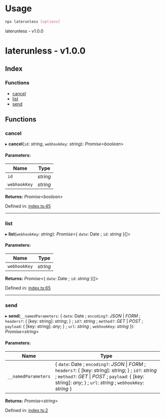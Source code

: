 
<a name="readmemd"></a>



<a name="__climd"></a>

# Usage
```bash
npx laterunless [options]
```

<a name="_librarymd"></a>

laterunless - v1.0.0

# laterunless - v1.0.0

## Index

### Functions

* [cancel](#cancel)
* [list](#list)
* [send](#send)

## Functions

### cancel

▸ **cancel**(`id`: *string*, `webhookKey`: *string*): *Promise*<*boolean*\>

#### Parameters:

Name | Type |
------ | ------ |
`id` | *string* |
`webhookKey` | *string* |

**Returns:** *Promise*<*boolean*\>

Defined in: [index.ts:45](https://github.com/rhdeck/node-laterunless/blob/0741b68/src/index.ts#L45)

___

### list

▸ **list**(`webhookKey`: *string*): *Promise*<{ `date`: Date ; `id`: *string*  }[]\>

#### Parameters:

Name | Type |
------ | ------ |
`webhookKey` | *string* |

**Returns:** *Promise*<{ `date`: Date ; `id`: *string*  }[]\>

Defined in: [index.ts:65](https://github.com/rhdeck/node-laterunless/blob/0741b68/src/index.ts#L65)

___

### send

▸ **send**(`__namedParameters`: { `date`: Date ; `encoding?`: *JSON* \| *FORM* ; `headers?`: { [key: string]: *string*;  } ; `id?`: *string* ; `method?`: *GET* \| *POST* ; `payload`: { [key: string]: *any*;  } ; `url`: *string* ; `webhookKey`: *string*  }): *Promise*<*string*\>

#### Parameters:

Name | Type |
------ | ------ |
`__namedParameters` | { `date`: Date ; `encoding?`: *JSON* \| *FORM* ; `headers?`: { [key: string]: *string*;  } ; `id?`: *string* ; `method?`: *GET* \| *POST* ; `payload`: { [key: string]: *any*;  } ; `url`: *string* ; `webhookKey`: *string*  } |

**Returns:** *Promise*<*string*\>

Defined in: [index.ts:2](https://github.com/rhdeck/node-laterunless/blob/0741b68/src/index.ts#L2)
